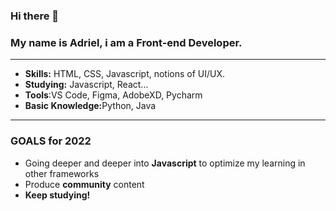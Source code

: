 ### Hi there 👋
### My name is Adriel, i am a Front-end Developer.
<hr>

<ul>
  <li><b>Skills:</b> HTML, CSS, Javascript, notions of UI/UX.</li>
  <li><b>Studying:</b> Javascript, React...</li>
  <li><b>Tools</b>:VS Code, Figma, AdobeXD, Pycharm</li>
  <li><b>Basic Knowledge:</b>Python, Java</li>
</ul>
<hr>

### GOALS for 2022
<ul>
  <li>Going deeper and deeper into <b>Javascript</b> to optimize my learning in other frameworks</li>
  <li>Produce <b>community</b> content</li>
  <li><b>Keep studying!</b></li>
  


